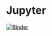 # Jupyter
[![Binder](https://mybinder.org/badge_logo.svg)](https://mybinder.org/v2/gh/RTajeddine/Jupyter/HEAD)
